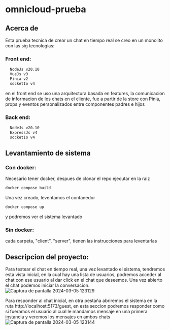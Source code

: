 # omnicloud-prueba
## Acerca de
  Esta prueba tecnica de crear un chat en tiempo real se creo en un monolito con las sig tecnologias:
### Front end:
```sh
  NodeJs v20.10
  VueJs v3
  Pinia v2
  socketIo v4
```
en el front end se uso una arquitectura basada en features,
la comunicacion de informacion de los chats en el cliente, fue a partir de la store con Pinia,
props y eventos personalizados entre componentes padres e hijos 

### Back end:
```sh
  NodeJs v20.10
  ExpressJs v4
  socketIo v4
```


## Levantamiento de sistema
### Con docker:
Necesario tener docker, despues de clonar el repo ejecutar en la raiz

```sh
docker compose build
```
Una vez creado, leventamos el contanedor

```sh
docker compose up
```
y podremos ver el sistema levantado

### Sin docker:
  cada carpeta, "client", "server", tienen las instrucciones para leventarlas

## Descripcion del proyecto:
  Para testear el chat en tiempo real, una vez levantado el sistema, tendremos esta vista inicial,
  en la cual hay una lista de usuarios, podremos acceder al chat con ese usuario al dar click en
  el chat que deseemos.
  Una vez abierto el chat podemos iniciar la conversacion.
  ![Captura de pantalla 2024-03-05 123129](https://github.com/RafaSaan/omnicloud-prueba/assets/83631990/44c994c1-9dcd-45c9-8ebb-02fb6815316a)


  Para responder al chat inicial, en otra pestaña abriremos el sistema en la ruta http://localhost:5173/guest, en esta seccion podremos responder como si fueramos el usuario al cual le mandamos mensaje en una primera instancia y veremos los mensajes en ambos chats
  ![Captura de pantalla 2024-03-05 123144](https://github.com/RafaSaan/omnicloud-prueba/assets/83631990/5209d20e-1697-466f-a468-82369d896625)

  
